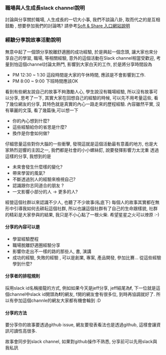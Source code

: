 ### 職場與人生成長slack channel說明

討論與分享關於職場, 人生成長的一切大小事, 我們不談論八卦, 取而代之的是互相鼓勵 , 想要參加我們的討論嗎? 請參考[Soft & Share 入口網站說明](https://softnshare.wordpress.com/slack/career-growth/)


### 經驗分享說故事活動說明

無意中起了一個頭分享脫離舒適圈的成功經驗, 於是興起一個念頭, 讓大家也來分享自己的學習, 職場, 等相關經驗, 意外的這個活動在Slack channel相當受歡迎, 考量到怕這個channel討論太熱門, 影響到大家白天的工作, 於是將分享時間設為

- PM 12:30 ~ 1:30 這段時間是大家的午休時間, 應該是不會影響到工作. 
- PM 8:00 ~ 9:00  下班時間應該OK 

看到有些網友說自己的故事不夠激勵人心, 學生說沒有職場經驗, 所以沒有故事可以分享, 思考了一下, 其實大家在回想自己的經驗的時候, 可以先不用考量這些, 看了幾位網友的分享, 其特色就是真實的內心一路走來的歷程經驗. 內容雖然平實, 沒有華麗的文藻, 看了幾篇後,可以想一下

- 你的內心想到什麼? 
- 這些經驗給你的省思是什麼?
- 換作是你會如何做?

仔細思量這些對你大腦的一些衝擊, 發現這就是這個活動最有意義的地方, 也是大家熱烈迴響的主因之一, 我們都是社會的小小螺絲釘, 說要發揮影響力太沈重 透過這樣的分享, 我想到的是

- 未來會發生什麼樣的變化? 
- 帶來學習的風氣? 
- 不斷透過別人的經驗來檢視自己? 
- 認識跟你志同道合的朋友 ?
- 一文影響小部分的人 -> 更多的人?

經營這個社群以來認識不少人, 也聽了不少故事(私底下) 每個人的故事其實都在無形中引導我如何去耕耘這個社群, 所以也讓這個社群有了自己的生命跟樣貌, 社群的精彩是大家參與的結果, 我只是不小心點了一根火柴. 希望星星之火可以燎原 :-)

#### 分享的內容可以是

- 學習經驗歷程 
- 職場脫離舒適圈經驗分享
- 影響你走出不一樣的路的那些人, 書, 演講
- 成功的經驗, 失敗的經驗 , 可以是創業, 專案, 產品開發, 參加比賽... 從這些經驗學到什麼? 

#### 分享者的排程規則

採用slack id名稱接龍的方式, 例如如果今天是jeff分享, jeff結尾為**f**, 下一位就是這個channel中slack id開頭為**f**的網友, f開的網友會有很多位, 到時再協調就好了. 所以有參加這個channle的網友大家都有機會輪到 :D

#### 分享的方法

要分享你的故事要透過github issue, 網友要發表看法也是透過github, 這樣會讓資訊可讀性高很多.

故事會同步到slack channel, 如果對github操作不熟悉, 分享前可以先用slack與我私訊

